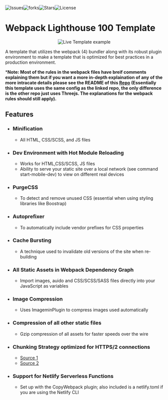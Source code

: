 ![Issues](https://img.shields.io/github/issues/ethanny2/webpack-lighthouse100-template)![forks](https://img.shields.io/github/forks/ethanny2/webpack-lighthouse100-template)![Stars](https://img.shields.io/github/stars/ethanny2/webpack-lighthouse100-template)![License](https://img.shields.io/github/license/ethanny2/webpack-lighthouse100-template)
# Webpack Lighthouse 100 Template

<div style="text-align:center">

![Live Template example](https://media4.giphy.com/media/AZQvjAAkSmkYCkNaJM/giphy.gif)

</div>

 A template that utilizes the webpack (4) bundler along with its robust plugin environment to make a template that is optimized for best practices in a production environment.

***Note: Most of the rules in the webpack files have breif comments explaining them but if you want a more in-depth explaination of any of the more intracate details please see the README of this [Repo](https://github.com/ethanny2/threejs-es6-webpack-barebones-boilerplate) (Essentially this template uses the same config as the linked repo, the only difference is the other repo just uses Threejs. The explanations for the webpack rules should still apply).**

 ## Features
  
- ### Minification 
  - All HTML, CSS/SCSS, and JS files
- ### Dev Environment with Hot Module Reloading 
  - Works for HTML,CSS/SCSS, JS files
  - Ability to serve your static site over a local network (see command start-mobile-dev) to view on different real devices
- ### PurgeCSS 
  - To detect and remove unused CSS (essential when using styling libraries like Boostrap)
- ### Autoprefixer
  -  To automatically include vendor prefixes for CSS properties
- ### Cache Bursting
  -  A technique  used to invalidate old versions of the site when re-building
- ### All Static Assets in Webpack Dependency Graph
  - Import images, auido and CSS/SCSS/SASS files directly into your JavaScript as variables
- ### Image Compression
  - Uses ImageminPlugin to compress images used automatically
- ### Compression of all other static files
  - Gzip compression of all assets for faster speeds over the wire
- ### Chunking Strategy optimized for HTTPS/2 connections
  - [Source 1](https://medium.com/hackernoon/the-100-correct-way-to-split-your-chunks-with-webpack-f8a9df5b7758) 
  - [Source 2](https://calendar.perfplanet.com/2019/bundling-javascript-for-performance-best-practices/)

- ### Support for Netlify Serverless Functions 
  - Set up with the CopyWebpack plugin; also included is a netlify.toml if you are using the Netlify CLI


